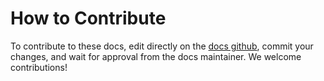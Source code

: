 # How to Contribute

To contribute to these docs, edit directly on the [docs github](https://github.com/noahniuwa/tauchain-docs), commit your changes, and wait for approval from the docs maintainer. We welcome contributions! 